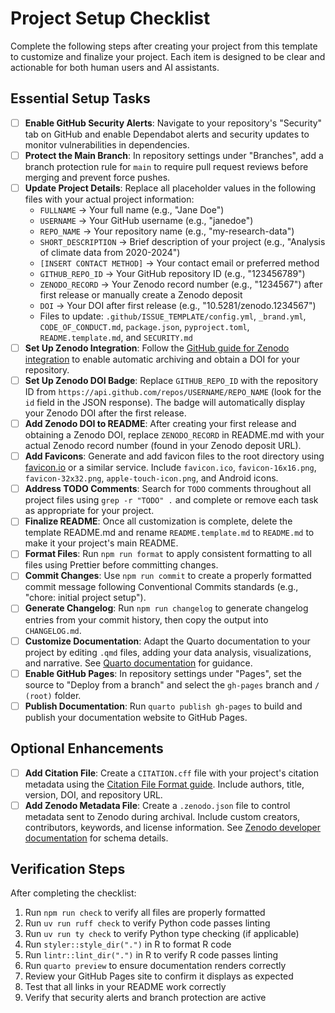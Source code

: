 # Project Setup Checklist

Complete the following steps after creating your project from this template to customize and finalize your project. Each item is designed to be clear and actionable for both human users and AI assistants.

## Essential Setup Tasks

- [ ] **Enable GitHub Security Alerts**: Navigate to your repository's "Security" tab on GitHub and enable Dependabot alerts and security updates to monitor vulnerabilities in dependencies.
- [ ] **Protect the Main Branch**: In repository settings under "Branches", add a branch protection rule for `main` to require pull request reviews before merging and prevent force pushes.
- [ ] **Update Project Details**: Replace all placeholder values in the following files with your actual project information:
  - `FULLNAME` → Your full name (e.g., "Jane Doe")
  - `USERNAME` → Your GitHub username (e.g., "janedoe")
  - `REPO_NAME` → Your repository name (e.g., "my-research-data")
  - `SHORT_DESCRIPTION` → Brief description of your project (e.g., "Analysis of climate data from 2020-2024")
  - `[INSERT CONTACT METHOD]` → Your contact email or preferred method
  - `GITHUB_REPO_ID` → Your GitHub repository ID (e.g., "123456789")
  - `ZENODO_RECORD` → Your Zenodo record number (e.g., "1234567") after first release or manually create a Zenodo deposit
  - `DOI` → Your DOI after first release (e.g., "10.5281/zenodo.1234567")
  - Files to update: `.github/ISSUE_TEMPLATE/config.yml`, `_brand.yml`, `CODE_OF_CONDUCT.md`, `package.json`, `pyproject.toml`, `README.template.md`, and `SECURITY.md`
- [ ] **Set Up Zenodo Integration**: Follow the [GitHub guide for Zenodo integration](https://docs.github.com/en/repositories/archiving-a-github-repository/referencing-and-citing-content) to enable automatic archiving and obtain a DOI for your repository.
- [ ] **Set Up Zenodo DOI Badge**: Replace `GITHUB_REPO_ID` with the repository ID from `https://api.github.com/repos/USERNAME/REPO_NAME` (look for the `id` field in the JSON response). The badge will automatically display your Zenodo DOI after the first release.
- [ ] **Add Zenodo DOI to README**: After creating your first release and obtaining a Zenodo DOI, replace `ZENODO_RECORD` in README.md with your actual Zenodo record number (found in your Zenodo deposit URL).
- [ ] **Add Favicons**: Generate and add favicon files to the root directory using [favicon.io](https://favicon.io/) or a similar service. Include `favicon.ico`, `favicon-16x16.png`, `favicon-32x32.png`, `apple-touch-icon.png`, and Android icons.
- [ ] **Address TODO Comments**: Search for `TODO` comments throughout all project files using `grep -r "TODO" .` and complete or remove each task as appropriate for your project.
- [ ] **Finalize README**: Once all customization is complete, delete the template README.md and rename `README.template.md` to `README.md` to make it your project's main README.
- [ ] **Format Files**: Run `npm run format` to apply consistent formatting to all files using Prettier before committing changes.
- [ ] **Commit Changes**: Use `npm run commit` to create a properly formatted commit message following Conventional Commits standards (e.g., "chore: initial project setup").
- [ ] **Generate Changelog**: Run `npm run changelog` to generate changelog entries from your commit history, then copy the output into `CHANGELOG.md`.
- [ ] **Customize Documentation**: Adapt the Quarto documentation to your project by editing `.qmd` files, adding your data analysis, visualizations, and narrative. See [Quarto documentation](https://quarto.org/docs/websites/#workflow) for guidance.
- [ ] **Enable GitHub Pages**: In repository settings under "Pages", set the source to "Deploy from a branch" and select the `gh-pages` branch and `/ (root)` folder.
- [ ] **Publish Documentation**: Run `quarto publish gh-pages` to build and publish your documentation website to GitHub Pages.

## Optional Enhancements

- [ ] **Add Citation File**: Create a `CITATION.cff` file with your project's citation metadata using the [Citation File Format guide](https://citation-file-format.github.io/). Include authors, title, version, DOI, and repository URL.
- [ ] **Add Zenodo Metadata File**: Create a `.zenodo.json` file to control metadata sent to Zenodo during archival. Include custom creators, contributors, keywords, and license information. See [Zenodo developer documentation](https://developers.zenodo.org/?python#add-metadata-to-your-github-repository-release) for schema details.

## Verification Steps

After completing the checklist:

1. Run `npm run check` to verify all files are properly formatted
2. Run `uv run ruff check` to verify Python code passes linting
3. Run `uv run ty check` to verify Python type checking (if applicable)
4. Run `styler::style_dir(".")` in R to format R code
5. Run `lintr::lint_dir(".")` in R to verify R code passes linting
6. Run `quarto preview` to ensure documentation renders correctly
7. Review your GitHub Pages site to confirm it displays as expected
8. Test that all links in your README work correctly
9. Verify that security alerts and branch protection are active
